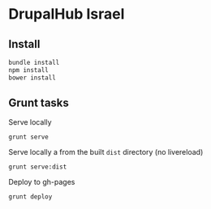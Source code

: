 # DrupalHub Israel

## Install

```bash
bundle install
npm install
bower install
```

## Grunt tasks

Serve locally

``grunt serve``

Serve locally a from the built ``dist`` directory (no livereload)

``grunt serve:dist``

Deploy to gh-pages

``grunt deploy``
